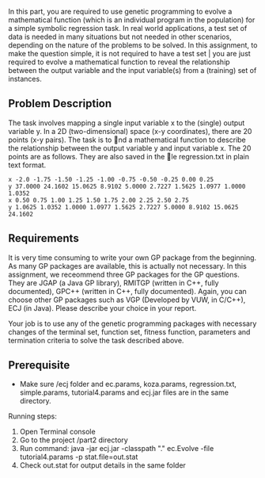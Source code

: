 In this part, you are required to use genetic programming to evolve a mathematical function (which is an individual program in the population) for a simple symbolic regression task. In real world applications, a
test set of data is needed in many situations but not needed in other scenarios, depending on the nature of the problems to be solved. In this assignment, to make the question simple, it is not required to have a test
set | you are just required to evolve a mathematical function to reveal the relationship between the output variable and the input variable(s) from a (training) set of instances.

## Problem Description
The task involves mapping a single input variable x to the (single) output variable y. In a 2D (two-dimensional) space (x-y coordinates), there are 20 points (x-y pairs). The task is to nd a mathematical
function to describe the relationship between the output variable y and input variable x. The 20 points are as follows. They are also saved in the le regression.txt in plain text format.

```
x -2.0 -1.75 -1.50 -1.25 -1.00 -0.75 -0.50 -0.25 0.00 0.25
y 37.0000 24.1602 15.0625 8.9102 5.0000 2.7227 1.5625 1.0977 1.0000 1.0352
x 0.50 0.75 1.00 1.25 1.50 1.75 2.00 2.25 2.50 2.75
y 1.0625 1.0352 1.0000 1.0977 1.5625 2.7227 5.0000 8.9102 15.0625 24.1602
```

## Requirements
It is very time consuming to write your own GP package from the beginning. As many GP packages are available, this is actually not necessary. In this assignment, we receommend three GP packages for the GP
questions. They are JGAP (a Java GP library), RMITGP (written in C++, fully documented), GPC++ (written in C++, fully documented). Again, you can choose other GP packages such as VGP (Developed by
VUW, in C/C++), ECJ (in Java). Please describe your choice in your report.

Your job is to use any of the genetic programming packages with necessary changes of the terminal set, function set, fitness function, parameters and termination criteria to solve the task described above.

## Prerequisite
- Make sure /ecj folder and ec.params, koza.params, regression.txt, simple.params, tutorial4.params and ecj.jar files are in the same directory.

Running steps:
1. Open Terminal console
2. Go to the project /part2 directory
3. Run command:
  java -jar ecj.jar -classpath "." ec.Evolve -file tutorial4.params -p stat.file=out.stat
4. Check out.stat for output details in the same folder
